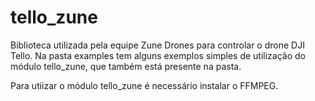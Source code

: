 # tello_zune
Biblioteca utilizada pela equipe Zune Drones para controlar o drone DJI Tello. Na pasta examples tem alguns exemplos simples de utilização do módulo tello_zune, que também está presente na pasta.

Para utiizar o módulo tello_zune é necessário instalar o FFMPEG.
